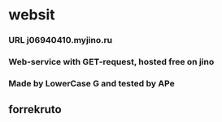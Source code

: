 # websit

### URL j06940410.myjino.ru
### Web-service with GET-request, hosted free on jino
### Made by LowerCase G and tested by APe
## forrekruto
